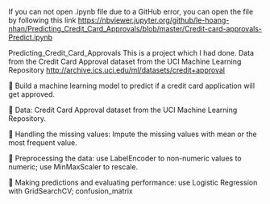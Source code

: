 If you can not open .ipynb file due to a GitHub error, you can open the file by following this link https://nbviewer.jupyter.org/github/le-hoang-nhan/Predicting_Credit_Card_Approvals/blob/master/Credit-card-approvals-Predict.ipynb

Predicting_Credit_Card_Approvals
This is a project which I had done. 
Data from the Credit Card Approval dataset from the UCI Machine Learning Repository
http://archive.ics.uci.edu/ml/datasets/credit+approval

	Build a machine learning model to predict if a credit card application will get approved.

	Data:  Credit Card Approval dataset from the UCI Machine Learning Repository.

	Handling the missing values: Impute the missing values with mean or the most frequent value.

	Preprocessing the data: use LabelEncoder to non-numeric values to numeric; use MinMaxScaler to rescale.

	Making predictions and evaluating performance: use Logistic Regression with GridSearchCV; confusion_matrix
